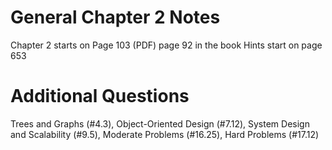 # General Chapter 2 Notes

Chapter 2 starts on Page 103 (PDF) page 92 in the book
Hints start on page 653

# Additional Questions

Trees and Graphs (#4.3),
Object-Oriented Design (#7.12),
System Design and Scal­ability (#9.5),
Moderate Problems (#16.25),
Hard Problems (#17.12)
